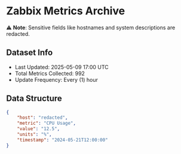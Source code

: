 # Zabbix Metrics Archive

⚠️ **Note**: Sensitive fields like hostnames and system descriptions are redacted.

## Dataset Info
- Last Updated: 2025-05-09 17:00 UTC
- Total Metrics Collected: 992
- Update Frequency: Every (1) hour

## Data Structure
```json
{
    "host": "redacted",
    "metric": "CPU Usage",
    "value": "12.5",
    "units": "%",
    "timestamp": "2024-05-21T12:00:00"
}
```
